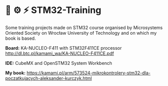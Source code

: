 # 🤖 ⚙️ ⚡ STM32-Training
Some training projects made on STM32 course organised by Microsystems Oriented Society on Wrocław University of Technology and on which my book is based.

**Board:** KA-NUCLEO-F411 with STM32F411CE processor  
http://dl.btc.pl/kamami_wa/KA-NUCLEO-F411CE.pdf

**IDE:** CubeMX and OpenSTM32 System Workbench

**My book:** https://kamami.pl/arm/573524-mikrokontrolery-stm32-dla-poczatkujacych-aleksander-kurczyk.html
